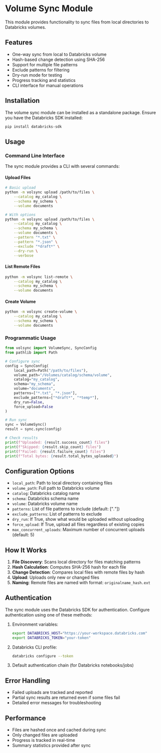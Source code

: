 # Volume Sync Module

This module provides functionality to sync files from local directories to Databricks volumes.

## Features

- One-way sync from local to Databricks volume
- Hash-based change detection using SHA-256
- Support for multiple file patterns
- Exclude patterns for filtering
- Dry-run mode for testing
- Progress tracking and statistics
- CLI interface for manual operations

## Installation

The volume sync module can be installed as a standalone package. Ensure you have the Databricks SDK installed:

```bash
pip install databricks-sdk
```

## Usage

### Command Line Interface

The sync module provides a CLI with several commands:

#### Upload Files

```bash
# Basic upload
python -m volsync upload /path/to/files \
    --catalog my_catalog \
    --schema my_schema \
    --volume documents

# With options
python -m volsync upload /path/to/files \
    --catalog my_catalog \
    --schema my_schema \
    --volume documents \
    --pattern "*.txt" \
    --pattern "*.json" \
    --exclude "*draft*" \
    --dry-run \
    --verbose
```

#### List Remote Files

```bash
python -m volsync list-remote \
    --catalog my_catalog \
    --schema my_schema \
    --volume documents
```

#### Create Volume

```bash
python -m volsync create-volume \
    --catalog my_catalog \
    --schema my_schema \
    --volume documents
```

### Programmatic Usage

```python
from volsync import VolumeSync, SyncConfig
from pathlib import Path

# Configure sync
config = SyncConfig(
    local_path=Path("/path/to/files"),
    volume_path="/Volumes/catalog/schema/volume",
    catalog="my_catalog",
    schema="my_schema",
    volume="documents",
    patterns=["*.txt", "*.json"],
    exclude_patterns=["*draft*", "*temp*"],
    dry_run=False,
    force_upload=False
)

# Run sync
sync = VolumeSync()
result = sync.sync(config)

# Check results
print(f"Uploaded: {result.success_count} files")
print(f"Skipped: {result.skip_count} files")
print(f"Failed: {result.failure_count} files")
print(f"Total bytes: {result.total_bytes_uploaded}")
```

## Configuration Options

- `local_path`: Path to local directory containing files
- `volume_path`: Full path to Databricks volume
- `catalog`: Databricks catalog name
- `schema`: Databricks schema name
- `volume`: Databricks volume name
- `patterns`: List of file patterns to include (default: ["*.*"])
- `exclude_patterns`: List of patterns to exclude
- `dry_run`: If True, show what would be uploaded without uploading
- `force_upload`: If True, upload all files regardless of existing copies
- `max_concurrent_uploads`: Maximum number of concurrent uploads (default: 5)

## How It Works

1. **File Discovery**: Scans local directory for files matching patterns
2. **Hash Calculation**: Computes SHA-256 hash for each file
3. **Change Detection**: Compares local files with remote files by hash
4. **Upload**: Uploads only new or changed files
5. **Naming**: Remote files are named with format: `originalname_hash.ext`

## Authentication

The sync module uses the Databricks SDK for authentication. Configure authentication using one of these methods:

1. Environment variables:
   ```bash
   export DATABRICKS_HOST="https://your-workspace.databricks.com"
   export DATABRICKS_TOKEN="your-token"
   ```

2. Databricks CLI profile:
   ```bash
   databricks configure --token
   ```

3. Default authentication chain (for Databricks notebooks/jobs)

## Error Handling

- Failed uploads are tracked and reported
- Partial sync results are returned even if some files fail
- Detailed error messages for troubleshooting

## Performance

- Files are hashed once and cached during sync
- Only changed files are uploaded
- Progress is tracked in real-time
- Summary statistics provided after sync